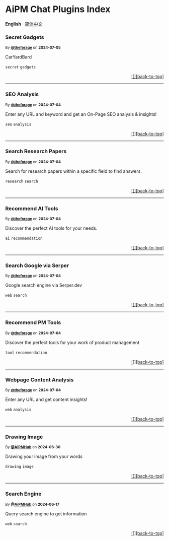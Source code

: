 <h1>AiPM Chat Plugins Index</h1>

**English** · [简体中文](./README.zh-CN.md)<!-- AWESOME PLUGINS -->

### Secret Gadgets

<sup>By **[@theforage](https://www.theforage.cn)** on **2024-07-05**</sup>

CarYardBard

`secret` `gadgets`

<div align="right">

[![][back-to-top]](#readme-top)

</div>

---

### SEO Analysis

<sup>By **[@theforage](https://www.theforage.cn)** on **2024-07-04**</sup>

Enter any URL and keyword and get an On-Page SEO analysis & insights!

`seo` `analysis`

<div align="right">

[![][back-to-top]](#readme-top)

</div>

---

### Search Research Papers

<sup>By **[@theforage](https://www.theforage.cn)** on **2024-07-04**</sup>

Search for research papers within a specific field to find answers.

`research` `search`

<div align="right">

[![][back-to-top]](#readme-top)

</div>

---

### Recommend AI Tools

<sup>By **[@theforage](https://www.theforage.cn)** on **2024-07-04**</sup>

Discover the perfect AI tools for your needs.

`ai` `recommendation`

<div align="right">

[![][back-to-top]](#readme-top)

</div>

---

### Search Google via Serper

<sup>By **[@theforage](https://www.theforage.cn)** on **2024-07-04**</sup>

Google search engine via Serper.dev

`web` `search`

<div align="right">

[![][back-to-top]](#readme-top)

</div>

---

### Recommend PM Tools

<sup>By **[@theforage](https://www.theforage.cn)** on **2024-07-04**</sup>

Discover the perfect tools for your work of product management

`tool` `recommendation`

<div align="right">

[![][back-to-top]](#readme-top)

</div>

---

### Webpage Content Analysis

<sup>By **[@theforage](https://www.theforage.cn)** on **2024-07-04**</sup>

Enter any URL and get content insights!

`web` `analysis`

<div align="right">

[![][back-to-top]](#readme-top)

</div>

---

### Drawing Image

<sup>By **[@AiPMHub](https://github.com/aipmhub/chat-plugin-drawing)** on **2024-06-30**</sup>

Drawing your image from your words

`drawing` `image`

<div align="right">

[![][back-to-top]](#readme-top)

</div>

---

### Search Engine

<sup>By **[@AiPMHub](https://github.com/aipmhub/chat-plugin-search-engine)** on **2024-06-17**</sup>

Query search engine to get information

`web` `search`

<div align="right">

[![][back-to-top]](#readme-top)

</div>
